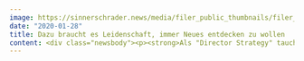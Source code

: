 ```yaml
---
image: https://sinnerschrader.news/media/filer_public_thumbnails/filer_public/0f/af/0fafdbbd-3480-4d60-bcb3-29f4f8d23780/480px_one_on_one_daniela_kirchner.png__480x288_q85_crop_subsampling-2_upscale.png
date: "2020-01-28"
title: Dazu braucht es Leidenschaft, immer Neues entdecken zu wollen
content: <div class="newsbody"><p><strong>Als "Director Strategy" taucht Daniela Kirchner immer wieder tief ein in neue Arbeits- und Lebenswelten, und das Hand in Hand mit den KollegInnen...</strong></p><p><strong>Welchen Background hast du, was sollte eine Strategin/ein Stratege können?</strong></p><p>Mein Background ist eher ungewöhnlich als klassisch für eine Agentur. Ich habe über acht Jahre im Konzern gearbeitet, bei der Otto Group, und davor Wirtschaftsingenieurwesen studiert. Davor habe ich überlegt, Architektur, technisches Design oder Kommunikationsdesign zu studieren, was ich alles faszinierend finde, dann aber gesehen habe, was für krasse Skills die Leute haben, die das tatsächlich machen. Und ich dachte mir, das bekomme ich nicht hin. ;-)<br/><br/>Was mir aus dem Studium in meinem jetzigen Berufsleben immer wieder zugute kommt ist, dass ich in Themen oftmals wie ins kalte Wasser geschubst worden bin, ohne Grundlagenwissen starten musste, z. B. in Konstruktionslehre, und einfach machen musste. Man sollte mit einer Vielzahl von Themen in kürzester Zeit klarkommen. Das kann man mit einer Pitch Situation in der Agenturwelt vergleichen, man bekommt eine neues Thema auf den Tisch, von welchem man noch nie zuvor gehört hat, und muss sich zügig daraus bedienen, was man an Methoden, Präsentationen, Know-how kennt und hat. Immer wieder muss man eine neue Kundenperspektive einnehmen, sich eine andere Nutzerwelt vorstellen - was dort ankommt, benötigt wird. Das macht den Job sehr abwechslungsreich.</p><p><strong>Was ist bezeichnend für eine Strategin/einen Strategen? Und was macht deine Arbeit für dich bei uns so besonders?</strong></p><p>Jeder Stratege bei uns im Team hat einen anderen Hintergrund, das ist cool, deswegen gibt es auch nicht DEN Strategen, DAS eine Profil. Aber was uns alle eint, ist unser Bestreben, einen konkreten Nutzen und ein konkretes Ziel für ein digitales Produkt zu verwirklichen. Wir verknüpfen dazu verschiedene Aspekte und verschiedene Menschen miteinander und bringen das dann auch in eine Sprache und Form, die bei unseren Kunden verstanden wird. Dazu braucht es Leidenschaft, immer Neues entdecken zu wollen. Kreativität in unterschiedlichster Form und Lust auf Kommunikation miteinander.<br/><br/>Strategen sagt man nach, dass sie manchmal zu verkopft sind, immer einen Tick zu kompliziert denken - ich glaube, da ist etwas dran ;-)<br/><br/>Was ich grundsätzlich so schön bei SinnerSchrader finde ist, dass man nicht einfach eine Schublade aufmacht und schon etwas parat hat. Sondern immer zunächst das leere weiße Blatt Papier vor einem liegt und man gemeinsam etwas mit dem Kunden sowie Hand in Hand mit den Kollegen aus den Bereichen UX, Data, Design, Technik, Projektmanagement erarbeitet. Im besten Fall sind wir Strategen von Anfang bis Ende begleitend dabei, um mit dem Team kontinuierlich das Ziel im Blick zu behalten und ein Level nach dem nächsten zu nehmen.<br/><br/>Dabei kann man sich überall einbringen, sich selbst immer weiter entwickeln und dabei auch ein Stück weit verwirklichen. Man kann hier durch ein schönes Miteinander immer was von und mit Kollegen erleben.</p><p><strong>Welche Kernfrage beschäftigt dich immer wieder auf`s Neue?</strong></p><p>Was ist eigentlich genau das Problem, für wen versuchen wir das zu lösen, was macht denjenigen oder diejenige aus (den Kunden im Sinne des Nutzers, aber auch unsere Auftraggeber), was sind die jeweiligen Bedürfnisse und auch Ziele? Das alles versuchen wir am Anfang zu verstehen und zu hinterfragen.<br/><br/>Des Weiteren überlegt man&#58; Was ist schon da? Wie wird “digital” definiert, wie arbeitet jemand, was hilft am meisten? Und ist das, was als Auftrag formuliert ist auch wirklich das, was man schlussendlich braucht.</p><p><strong>Was ist das Schlimmste, was passieren kann?</strong></p><p>Im Kleinen ist das Schlimmste, dass ein Workshop-Konzept nicht aufgeht, eine Methode nicht angenommen wird - dann muss man sich spontan was anderes einfallen lassen.<br/><br/>Im Großen ist das Schlimmste, das ein Projekt versandet oder nicht umgesetzt wird. Wichtig finde ich in der Strategie, dass von vornherein so mitgedacht und geplant wird, das etwas auch wirklich umsetzbar ist.</p><p><strong>Was ist das Herzstück einer Digitalstrategin?</strong></p><p>Ein Methodenkoffer, den man flexibel einsetzen kann. z. B. Service Design Methoden, Research Methoden, Produktkonzepte, Metriken, Analyse-Methoden, Ideation Formate, Szenario Techniken, Storytelling.</p><p><strong>Wann ist eine Strategie gleichzeitig Innovation?</strong></p><p>Wenn Innovation für den Endnutzer spürbar ist.<br/>Es geht nicht darum, dass man eine neue Technologie etabliert und dann hat man eine Innovation erreicht. Es geht um Produkte und Services, die den Alltag verbessern und die es heute noch nicht gibt. Die Strategie ist der Weg dahin. Welche Bedürfnisse hat der Nutzer konkret? Man muss sich dabei von Glaubenssätzen und Hypes am Markt lösen und schauen, was passt zu deinen Kunden, zu deiner Brand, und diese Schlussfolgerungen sind Aufgabe einer Strategie. <br/>Um eine Innovationskraft zu erreichen sollte man sich herausfordernde Ziele setzen, damit man wirklich ein Problem löst und "nicht nur" eine Produktentwicklung hat.</p><p><strong>Wie hält man sich auf dem Laufenden und findet immer wieder neue Ideen für neue Strategieansätze?</strong></p><p>Sachbücher aus bswp. benachbarten Disziplinen wie z. B. Softwareentwicklung helfen dabei, “Accelerate” war eines davon. Im Moment habe ich mir einen Stapel an Büchern zu Brand Design und Storytelling besorgt. Und dann ganz klar der Austausch mit meinen KollegInnen, mit anderen Agenturen aus dem Accenture Netzwerk wie Fjord oder designaffairs. Auch Konferenzen wie z. B. das Techfestival in Kopenhagen sind ebenfalls eine Inspirationsquelle.</p><p><strong>Kopf oder Bauch, wie triffst du Entscheidungen, mit durchdachter Strategie oder auch mal nach Gefühl?</strong></p><p>Man kann zwar ein Bauchgefühl haben, mit dem man v. a. aufgrund von Erfahrung richtig liegen kann, aber das reicht für eine Argumentationskette einem Kunden gegenüber nicht aus. Deshalb trifft der Spruch "Entscheidungen trifft man mit dem Bauch" nur halb zu, und was dagegen wirkt ist eine echte Nutzerbefragung. Man sollte sich immer bewusst sein, dass man Hypothesen im Kopf hat, und Befragungen schlagen manches Mal das eigene Bauchgefühl. Verschiedene Expertenmeinungen und Ansichten sind wichtig, ich finde es richtig, sich analytisch zu nähern und alles an verfügbaren Informationen zu berücksichtigen.</p><p><strong>Und gibt es eine ganz einfache Strategie für das gute Gelingen eines Arbeitstages? </strong></p><p>Ich schaue am Anfang der Woche meine Termine an und blocke mir freie Zeit am Tag, ich plane diese Freiräume regelrecht, um konzentriert arbeiten zu können oder setze mich gezielt zu Leuten, mit denen ich auf einem Thema zusammenarbeite. Um insgesamt ein gutes Gleichgewicht zwischen fokussierter Arbeit und Austausch zu haben.</p><p><strong>Hat eine Strategin auch eine eigene Strategie fürs Leben?</strong></p><p>Ne. Zumindest keinen fixen Plan! &#58;-) </p><p><a class="news-backlink" href="/de/"><svg class="svg-ico svg-ico--arrow-left"><use xlink&#58;href="#arrow-down"></use></svg>Zurück zur Presse Übersicht</a></p></div>
---
```

